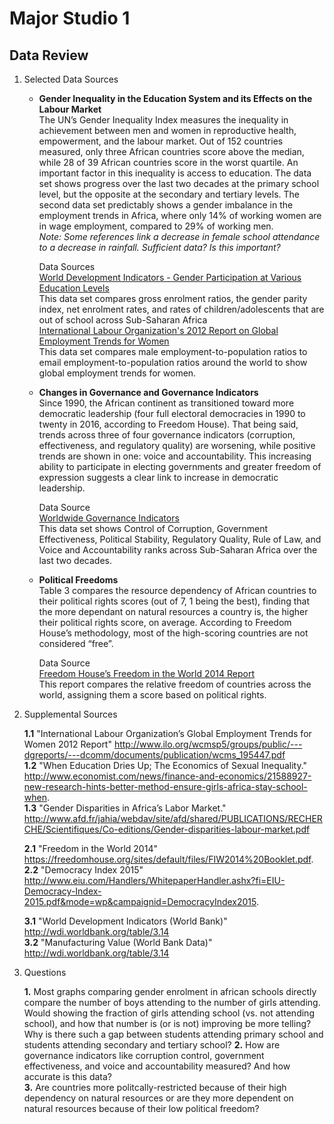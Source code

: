 # Major Studio 1

## Data Review

1. Selected Data Sources

    - **Gender Inequality in the Education System and its Effects on the Labour Market**  
        The UN’s Gender Inequality Index measures the inequality in achievement between men and women in reproductive health, empowerment, and the labour market. Out of 152 countries measured, only three African countries score above the median, while 28 of 39 African countries score in the worst quartile. An important factor in this inequality is access to education. The data set shows progress over the last two decades at the primary school level, but the opposite at the secondary and tertiary levels. The second data set predictably shows a gender imbalance in the employment trends in Africa, where only 14% of working women are in wage employment, compared to 29% of working men.   
        *Note: Some references link a decrease in female school attendance to a decrease in rainfall. Sufficient data? Is this important?*
        
        Data Sources  
        [World Development Indicators - Gender Participation at Various Education Levels](http://databank.worldbank.org/data/reports.aspx?Report_Name=Gross-Enrolment-Ratio&Id=cb705e48)  
        This data set compares gross enrolment ratios, the gender parity index, net enrolment rates, and rates of children/adolescents that are out of school across Sub-Saharan Africa  
        [International Labour Organization's 2012 Report on Global Employment Trends for Women](http://www.ilo.org/wcmsp5/groups/public/---dgreports/---dcomm/documents/publication/wcms_195447.pdf)  
        This data set compares male employment-to-population ratios to email employment-to-population ratios around the world to show global employment trends for women.
    
    - **Changes in Governance and Governance Indicators**  
        Since 1990, the African continent as transitioned toward more democratic leadership (four full electoral democracies in 1990 to twenty in 2016, according to Freedom House). That being said, trends across three of four governance indicators (corruption, effectiveness, and regulatory quality) are worsening, while positive trends are shown in one: voice and accountability. This increasing ability to participate in electing governments and greater freedom of expression suggests a clear link to increase in democratic leadership.
       
        Data Source  
        [Worldwide Governance Indicators](http://databank.worldbank.org/data/Governance/id/398b56e9)  
        This data set shows Control of Corruption, Government Effectiveness, Political Stability, Regulatory Quality, Rule of Law, and Voice and Accountability ranks across Sub-Saharan Africa over the last two decades.

    - **Political Freedoms**  
        Table 3 compares the resource dependency of African countries to their political rights scores (out of 7, 1 being the best), finding that the more dependant on natural resources a country is, the higher their political rights score, on average. According to Freedom House’s methodology, most of the high-scoring countries are not considered “free”.  
        
        Data Source  
        [Freedom House’s Freedom in the World 2014 Report](https://freedomhouse.org/sites/default/files/FIW2014%20Booklet.pdf)  
        This report compares the relative freedom of countries across the world, assigning them a score based on political rights.

2. Supplemental Sources
      
      **1.1** "International Labour Organization’s Global Employment Trends for Women 2012 Report" <http://www.ilo.org/wcmsp5/groups/public/---dgreports/---dcomm/documents/publication/wcms_195447.pdf>   
      **1.2** "When Education Dries Up; The Economics of Sexual Inequality." <http://www.economist.com/news/finance-and-economics/21588927-new-research-hints-better-method-ensure-girls-africa-stay-school-when>.  
      **1.3** "Gender Disparities in Africa’s Labor Market." <http://www.afd.fr/jahia/webdav/site/afd/shared/PUBLICATIONS/RECHERCHE/Scientifiques/Co-editions/Gender-disparities-labour-market.pdf>

      **2.1** "Freedom in the World 2014" <https://freedomhouse.org/sites/default/files/FIW2014%20Booklet.pdf>.  
      **2.2** "Democracy Index 2015" <http://www.eiu.com/Handlers/WhitepaperHandler.ashx?fi=EIU-Democracy-Index-2015.pdf&mode=wp&campaignid=DemocracyIndex2015>.  
    
      **3.1** "World Development Indicators (World Bank)" <http://wdi.worldbank.org/table/3.14>  
      **3.2** "Manufacturing Value (World Bank Data)" <http://wdi.worldbank.org/table/3.14>
3. Questions

    **1.** Most graphs comparing gender enrolment in african schools directly compare the number of boys attending to the number of girls attending. Would showing the fraction of girls attending school (vs. not attending school), and how that number is (or is not) improving be more telling?  Why is there such a gap between students attending primary school and students attending secondary and tertiary school?
    **2.** How are governance indicators like corruption control, government effectiveness, and voice and accountability measured? And how accurate is this data?  
    **3.** Are countries more politcally-restricted because of their high dependency on natural resources or are they more dependent on natural resources because of their low political freedom?  
